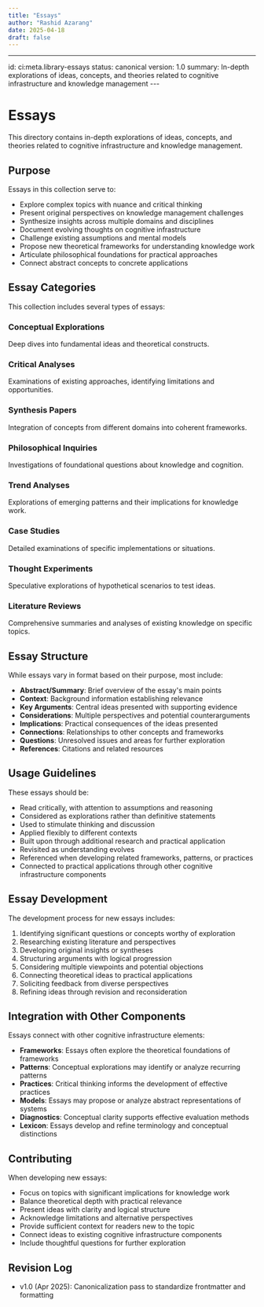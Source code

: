```yaml
---
title: "Essays"
author: "Rashid Azarang"
date: 2025-04-18
draft: false
---
```


---
id: ci:meta.library-essays
status: canonical
version: 1.0
summary: In-depth explorations of ideas, concepts, and theories related to cognitive infrastructure and knowledge management
---<!-- migrated from knowledge-base repo on 2025-04 -->



# Essays

This directory contains in-depth explorations of ideas, concepts, and theories related to cognitive infrastructure and knowledge management.

## Purpose

Essays in this collection serve to:
- Explore complex topics with nuance and critical thinking
- Present original perspectives on knowledge management challenges
- Synthesize insights across multiple domains and disciplines
- Document evolving thoughts on cognitive infrastructure
- Challenge existing assumptions and mental models
- Propose new theoretical frameworks for understanding knowledge work
- Articulate philosophical foundations for practical approaches
- Connect abstract concepts to concrete applications

## Essay Categories

This collection includes several types of essays:

### Conceptual Explorations
Deep dives into fundamental ideas and theoretical constructs.

### Critical Analyses
Examinations of existing approaches, identifying limitations and opportunities.

### Synthesis Papers
Integration of concepts from different domains into coherent frameworks.

### Philosophical Inquiries
Investigations of foundational questions about knowledge and cognition.

### Trend Analyses
Explorations of emerging patterns and their implications for knowledge work.

### Case Studies
Detailed examinations of specific implementations or situations.

### Thought Experiments
Speculative explorations of hypothetical scenarios to test ideas.

### Literature Reviews
Comprehensive summaries and analyses of existing knowledge on specific topics.

## Essay Structure

While essays vary in format based on their purpose, most include:
- **Abstract/Summary**: Brief overview of the essay's main points
- **Context**: Background information establishing relevance
- **Key Arguments**: Central ideas presented with supporting evidence
- **Considerations**: Multiple perspectives and potential counterarguments
- **Implications**: Practical consequences of the ideas presented
- **Connections**: Relationships to other concepts and frameworks
- **Questions**: Unresolved issues and areas for further exploration
- **References**: Citations and related resources

## Usage Guidelines

These essays should be:
- Read critically, with attention to assumptions and reasoning
- Considered as explorations rather than definitive statements
- Used to stimulate thinking and discussion
- Applied flexibly to different contexts
- Built upon through additional research and practical application
- Revisited as understanding evolves
- Referenced when developing related frameworks, patterns, or practices
- Connected to practical applications through other cognitive infrastructure components

## Essay Development

The development process for new essays includes:
1. Identifying significant questions or concepts worthy of exploration
2. Researching existing literature and perspectives
3. Developing original insights or syntheses
4. Structuring arguments with logical progression
5. Considering multiple viewpoints and potential objections
6. Connecting theoretical ideas to practical applications
7. Soliciting feedback from diverse perspectives
8. Refining ideas through revision and reconsideration

## Integration with Other Components

Essays connect with other cognitive infrastructure elements:
- **Frameworks**: Essays often explore the theoretical foundations of frameworks
- **Patterns**: Conceptual explorations may identify or analyze recurring patterns
- **Practices**: Critical thinking informs the development of effective practices
- **Models**: Essays may propose or analyze abstract representations of systems
- **Diagnostics**: Conceptual clarity supports effective evaluation methods
- **Lexicon**: Essays develop and refine terminology and conceptual distinctions

## Contributing

When developing new essays:
- Focus on topics with significant implications for knowledge work
- Balance theoretical depth with practical relevance
- Present ideas with clarity and logical structure
- Acknowledge limitations and alternative perspectives
- Provide sufficient context for readers new to the topic
- Connect ideas to existing cognitive infrastructure components
- Include thoughtful questions for further exploration

## Revision Log

- v1.0 (Apr 2025): Canonicalization pass to standardize frontmatter and formatting 